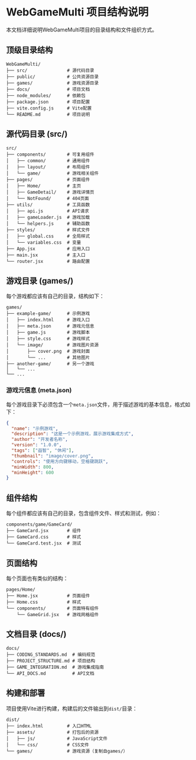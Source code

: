 # WebGameMulti 项目结构说明

本文档详细说明WebGameMulti项目的目录结构和文件组织方式。

## 顶级目录结构

```
WebGameMulti/
├── src/               # 源代码目录
├── public/            # 公共资源目录
├── games/             # 游戏资源目录
├── docs/              # 项目文档
├── node_modules/      # 依赖包
├── package.json       # 项目配置
├── vite.config.js     # Vite配置
└── README.md          # 项目说明
```

## 源代码目录 (src/)

```
src/
├── components/        # 可复用组件
│   ├── common/        # 通用组件
│   ├── layout/        # 布局组件
│   └── game/          # 游戏相关组件
├── pages/             # 页面组件
│   ├── Home/          # 主页
│   ├── GameDetail/    # 游戏详情页
│   └── NotFound/      # 404页面
├── utils/             # 工具函数
│   ├── api.js         # API请求
│   ├── gameLoader.js  # 游戏加载
│   └── helpers.js     # 辅助函数
├── styles/            # 样式文件
│   ├── global.css     # 全局样式
│   └── variables.css  # 变量
├── App.jsx            # 应用入口
├── main.jsx           # 主入口
└── router.jsx         # 路由配置
```

## 游戏目录 (games/)

每个游戏都应该有自己的目录，结构如下：

```
games/
├── example-game/      # 示例游戏
│   ├── index.html     # 游戏入口
│   ├── meta.json      # 游戏元信息
│   ├── game.js        # 游戏脚本
│   ├── style.css      # 游戏样式
│   └── image/         # 游戏图片资源
│       ├── cover.png  # 游戏封面
│       └── ...        # 其他图片
├── another-game/      # 另一个游戏
│   └── ...
└── ...
```

### 游戏元信息 (meta.json)

每个游戏目录下必须包含一个`meta.json`文件，用于描述游戏的基本信息，格式如下：

```json
{
  "name": "示例游戏",
  "description": "这是一个示例游戏，展示游戏集成方式",
  "author": "开发者名称",
  "version": "1.0.0",
  "tags": ["益智", "休闲"],
  "thumbnail": "image/cover.png",
  "controls": "使用方向键移动，空格键跳跃",
  "minWidth": 800,
  "minHeight": 600
}
```

## 组件结构

每个组件都应该有自己的目录，包含组件文件、样式和测试，例如：

```
components/game/GameCard/
├── GameCard.jsx       # 组件
├── GameCard.css       # 样式
└── GameCard.test.jsx  # 测试
```

## 页面结构

每个页面也有类似的结构：

```
pages/Home/
├── Home.jsx           # 页面组件
├── Home.css           # 样式
└── components/        # 页面特有组件
    └── GameGrid.jsx   # 游戏网格组件
```

## 文档目录 (docs/)

```
docs/
├── CODING_STANDARDS.md  # 编码规范
├── PROJECT_STRUCTURE.md # 项目结构
├── GAME_INTEGRATION.md  # 游戏集成指南
└── API_DOCS.md          # API文档
```

## 构建和部署

项目使用Vite进行构建，构建后的文件输出到`dist/`目录：

```
dist/
├── index.html         # 入口HTML
├── assets/            # 打包后的资源
│   ├── js/            # JavaScript文件
│   └── css/           # CSS文件
└── games/             # 游戏资源（复制自games/）
``` 